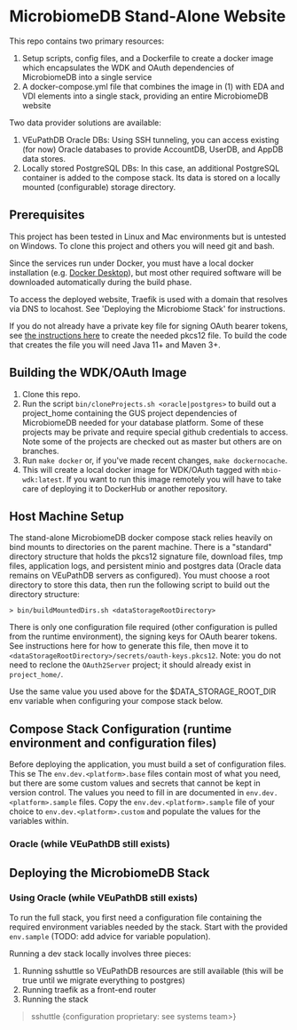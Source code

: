 # MicrobiomeDB Stand-Alone Website

This repo contains two primary resources:
1. Setup scripts, config files, and a Dockerfile to create a docker image which encapsulates the WDK and OAuth dependencies of MicrobiomeDB into a single service
2. A docker-compose.yml file that combines the image in (1) with EDA and VDI elements into a single stack, providing an entire MicrobiomeDB website

Two data provider solutions are available:
1. VEuPathDB Oracle DBs: Using SSH tunneling, you can access existing (for now) Oracle databases to provide AccountDB, UserDB, and AppDB data stores.
2. Locally stored PostgreSQL DBs: In this case, an additional PostgreSQL container is added to the compose stack.  Its data is stored on a locally mounted (configurable) storage directory.

## Prerequisites

This project has been tested in Linux and Mac environments but is untested on Windows.  To clone this project and others you will need git and bash.

Since the services run under Docker, you must have a local docker installation (e.g. [Docker Desktop](https://www.docker.com/products/docker-desktop)), but most other required software will be downloaded automatically during the build phase.

To access the deployed website, Traefik is used with a domain that resolves via DNS to locahost.  See 'Deploying the Microbiome Stack' for instructions.

If you do not already have a private key file for signing OAuth bearer tokens, see [the instructions here](https://github.com/VEuPathDB/OAuth2Server?tab=readme-ov-file#generating-private-keys-for-signing-bearer-tokens) to create the needed pkcs12 file.  To build the code that creates the file you will need Java 11+ and Maven 3+.

## Building the WDK/OAuth Image

1. Clone this repo.
2. Run the script `bin/cloneProjects.sh <oracle|postgres>` to build out a project_home containing the GUS project dependencies of MicrobiomeDB needed for your database platform.  Some of these projects may be private and require special github credentials to access.  Note some of the projects are checked out as master but others are on branches.
3. Run `make docker` or, if you've made recent changes,  `make dockernocache`.
4. This will create a local docker image for WDK/OAuth tagged with `mbio-wdk:latest`.  If you want to run this image remotely you will have to take care of deploying it to DockerHub or another repository.

## Host Machine Setup

The stand-alone MicrobiomeDB docker compose stack relies heavily on bind mounts to directories on the parent machine.  There is a "standard" directory structure that holds the pkcs12 signature file, download files, tmp files, application logs, and persistent minio and postgres data (Oracle data remains on VEuPathDB servers as configured).  You must choose a root directory to store this data, then run the following script to build out the directory structure:
```
> bin/buildMountedDirs.sh <dataStorageRootDirectory>
```
There is only one configuration file required (other configuration is pulled from the runtime environment), the signing keys for OAuth bearer tokens.  See instructions here for how to generate this file, then move it to `<dataStorageRootDirectory>/secrets/oauth-keys.pkcs12`.  Note: you do not need to reclone the `OAuth2Server` project; it should already exist in `project_home/`.

Use the same value you used above for the $DATA_STORAGE_ROOT_DIR env variable when configuring your compose stack below.

## Compose Stack Configuration (runtime environment and configuration files)

Before deploying the application, you must build a set of configuration files.  This se  The `env.dev.<platform>.base` files contain most of what you need, but there are some custom values and secrets that cannot be kept in version control.  The values you need to fill in are documented in `env.dev.<platform>.sample` files.  Copy the `env.dev.<platform>.sample` file of your choice to `env.dev.<platform>.custom` and populate the values for the variables within.

### Oracle (while VEuPathDB still exists)


## Deploying the MicrobiomeDB Stack

### Using Oracle (while VEuPathDB still exists)

To run the full stack, you first need a configuration file containing the required environment variables needed by the stack.  Start with the provided `env.sample` (TODO: add advice for variable population).

Running a dev stack locally involves three pieces:
1. Running sshuttle so VEuPathDB resources are still available (this will be true until we migrate everything to postgres)
2. Running traefik as a front-end router
3. Running the stack

> sshuttle {configuration proprietary: see systems team>}
